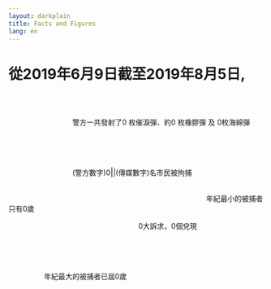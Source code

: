 ```yaml
---
layout: darkplain
title: Facts and Figures
lang: en
---
```


# 從2019年6月9日截至2019年8月5日,

<br>
<br>

<p>&#8195;&#8195;&#8195;&#8195;&#8195;&#8195;&#8195;&#8195;&#8195;警方一共發射了<span id="p1num">0</span> 枚催淚彈、<span id="pnuma">約</span><span id="p2num">0</span> 枚橡膠彈 及 <span id="p3num">0</span>枚海綿彈</p>
<br>
<br>
<p>&#8195;&#8195;&#8195;&#8195;&#8195;&#8195;&#8195;&#8195;&#8195;&#8195;&#8195;&#8195;&#8195;
	&#8195;&#8195;&#8195;&#8195;&#8195;&#8195;&#8195;&#8195;&#8195;&#8195;&#8195;&#8195;&#8195;&#8195;
	&#8195;&#8195;&#8195;&#8195;&#8195;&#8195;&#8195;&#8195;&#8195;(警方數字)<span id="p5num">0</span><big>|</big><span id="m1num">|</span>(傳媒數字)名市民被拘捕</p>
<p>&#8195;&#8195;&#8195;&#8195;&#8195;&#8195;&#8195;&#8195;&#8195;
	&#8195;&#8195;&#8195;&#8195;&#8195;&#8195;&#8195;&#8195;&#8195;
	&#8195;&#8195;&#8195;&#8195;&#8195;&#8195;&#8195;&#8195;&#8195;
	&#8195;&#8195;&#8195;&#8195;&#8195;&#8195;&#8195;&#8195;&#8195;
	&#8195;&#8195;&#8195;&#8195;&#8195;&#8195;&#8195;&#8195;&#8195;
	&#8195;&#8195;&#8195;&#8195;&#8195;&#8195;&#8195;&#8195;&#8195;
	年紀最小的被捕者只有<span id="m2num">0</span>歲 </p>
<p>&#8195;&#8195;&#8195;&#8195;&#8195;&#8195;&#8195;&#8195;&#8195;
	&#8195;&#8195;&#8195;&#8195;&#8195;&#8195;&#8195;&#8195;&#8195;<span id="m4num">0</span>大訴求，<span id="p4num">0</span>個兌現</p>
<br>
<br>
<p>&#8195;&#8195;&#8195;&#8195;&#8195;&#8195;&#8195;&#8195;&#8195;
	&#8195;&#8195;&#8195;&#8195;
	&#8195;&#8195;&#8195;&#8195;&#8195;&#8195;&#8195;&#8195;&#8195;
	&#8195;&#8195;&#8195;&#8195;&#8195;&#8195;&#8195;&#8195;&#8195;
	&#8195;&#8195;&#8195;&#8195;&#8195;年紀最大的被捕者已屆<span id="m3num">0</span>歲</p>


<script> 
	function animateValue(id, start, end, duration) {
    // assumes integer values for start and end
    
    var obj = document.getElementById(id);
    var range = end - start;
    // no timer shorter than 50ms (not really visible any way)
    var minTimer = 50;
    // calc step time to show all interediate values
    var stepTime = Math.abs(Math.floor(duration / range));
    
    // never go below minTimer
    stepTime = Math.max(stepTime, minTimer);
    
    // get current time and calculate desired end time
    var startTime = new Date().getTime();
    var endTime = startTime + duration;
    var timer;
  
    function run() {
        var now = new Date().getTime();
        var remaining = Math.max((endTime - now) / duration, 0);
        var value = Math.round(end - (remaining * range));
        obj.innerHTML = value;
        if (value == end) {
            clearInterval(timer);
        }
    }
    
    timer = setInterval(run, stepTime);
    run();
}

animateValue("p1num", 0, 1000, 1000);
animateValue("m1num", 0, 502, 1000);

animateValue("p2num", 0, 160, 1000);
animateValue("m2num", 0, 16, 1000);

animateValue("p3num", 0, 150, 1000);
animateValue("m3num", 0, 76, 1000);

animateValue("p4num", 0, 0, 1000);
animateValue("m4num", 0, 5, 1000);
animateValue("p5num", 0, 420, 1000);
</script>